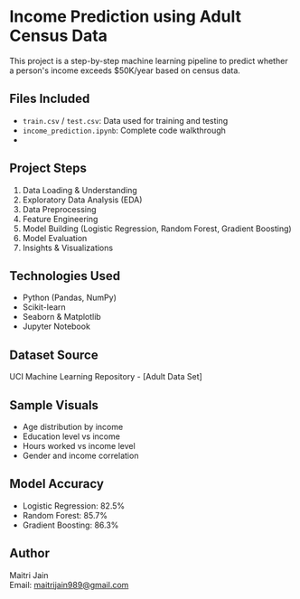 #  Income Prediction using Adult Census Data

This project is a step-by-step machine learning pipeline to predict whether a person's income exceeds $50K/year based on census data.

##  Files Included
- `train.csv` / `test.csv`: Data used for training and testing
- `income_prediction.ipynb`: Complete code walkthrough
- 
##  Project Steps
1. Data Loading & Understanding
2. Exploratory Data Analysis (EDA)
3. Data Preprocessing
4. Feature Engineering
5. Model Building (Logistic Regression, Random Forest, Gradient Boosting)
6. Model Evaluation
7. Insights & Visualizations

## Technologies Used
- Python (Pandas, NumPy)
- Scikit-learn
- Seaborn & Matplotlib
- Jupyter Notebook

## Dataset Source
UCI Machine Learning Repository - [Adult Data Set]

## Sample Visuals
- Age distribution by income
- Education level vs income
- Hours worked vs income level
- Gender and income correlation

## Model Accuracy
- Logistic Regression: 82.5%
- Random Forest: 85.7%
- Gradient Boosting: 86.3%

## Author
Maitri Jain  
Email: maitrijain989@gmail.com  

